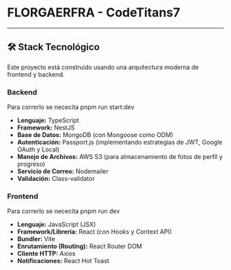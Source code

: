 # FLORGAERFRA -  CodeTitans7
---

## 🛠️ Stack Tecnológico

Este proyecto está construido usando una arquitectura moderna de frontend y backend.

### Backend 
Para correrlo se nececita pnpm run start:dev

* **Lenguaje:** TypeScript
* **Framework:** NestJS
* **Base de Datos:** MongoDB (con Mongoose como ODM)
* **Autenticación:** Passport.js (implementando estrategias de JWT, Google OAuth y Local)
* **Manejo de Archivos:** AWS S3 (para almacenamiento de fotos de perfil y progreso)
* **Servicio de Correo:** Nodemailer
* **Validación:** Class-validator

### Frontend 
Para correrlo se nececita pnpm run dev

* **Lenguaje:** JavaScript (JSX)
* **Framework/Librería:** React (con Hooks y Context API)
* **Bundler:** Vite
* **Enrutamiento (Routing):** React Router DOM
* **Cliente HTTP:** Axios
* **Notificaciones:** React Hot Toast
